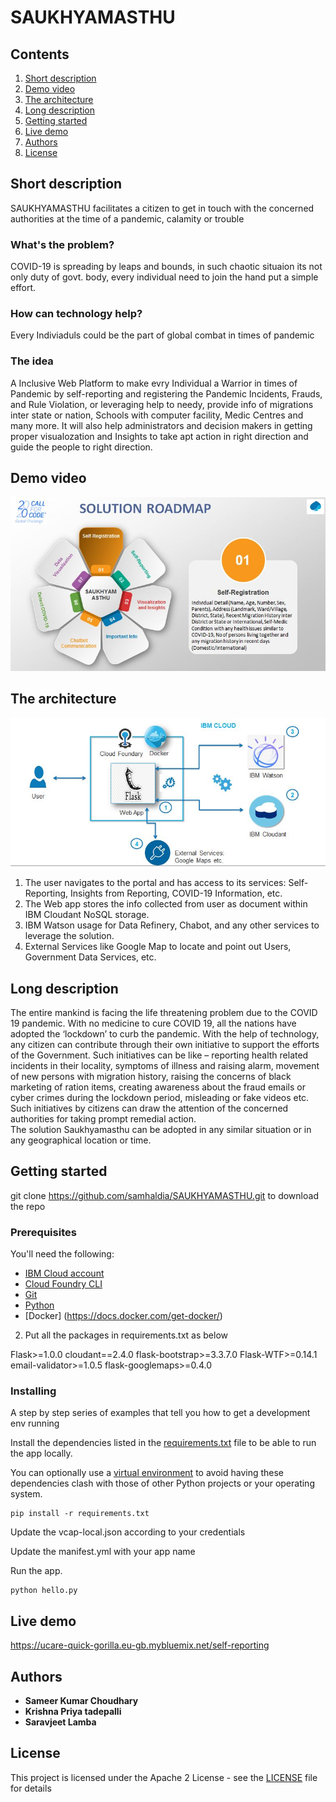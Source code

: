 # SAUKHYAMASTHU


## Contents

1. [Short description](#short-description)
1. [Demo video](#demo-video)
1. [The architecture](#the-architecture)
1. [Long description](#long-description)
1. [Getting started](#getting-started)
1. [Live demo](#live-demo)
1. [Authors](#authors)
1. [License](#license)


## Short description

SAUKHYAMASTHU facilitates a citizen to get in touch with the concerned authorities at the time of a pandemic, calamity or trouble

### What's the problem?

COVID-19 is spreading by leaps and bounds, in such chaotic situaion its not only duty of govt. body, every individual need to join the hand put a simple effort.

### How can technology help?

Every Indiviaduls could be the part of global combat in times of pandemic

### The idea

A Inclusive Web Platform to make evry Individual a Warrior in times of Pandemic by self-reporting and registering the Pandemic Incidents, Frauds, and Rule Violation, or leveraging help to needy, provide info of migrations inter state or nation, Schools with computer facility, Medic Centres and many more. It will also help administrators and decision makers in getting proper visualozation and Insights to take apt action in right direction and guide the people to right direction.

## Demo video

[![Watch the video](https://github.com/samhaldia/SAUKHYAMASTHU/blob/master/Video-Caption.JPG?raw=true)](https://youtu.be/EHR7A5d9TSg)

## The architecture

![Roadmap](https://github.com/samhaldia/SAUKHYAMASTHU/blob/master/architecture.JPG?raw=true)


1. The user navigates to the portal and has access to its services: Self-Reporting, Insights from Reporting, COVID-19 Information, etc.
2. The Web app stores the info collected from user as document within IBM Cloudant NoSQL storage.
3. IBM Watson usage for Data Refinery, Chabot, and any other services to leverage the solution.
4. External Services like Google Map to locate and point out Users, Government Data Services, etc.


## Long description

The entire mankind is facing the life threatening problem due to the COVID 19 pandemic.  With no medicine to cure COVID 19, all the nations have adopted the ‘lockdown’ to curb the pandemic. 
With the help of technology, any citizen can contribute through their own initiative to support the efforts of the Government.  Such initiatives can be like – reporting health related incidents in their locality, symptoms of illness and raising alarm, movement of new persons with migration history, raising the concerns of black marketing of ration items, creating awareness about the fraud emails or cyber crimes during the lockdown period, misleading or fake videos etc.  Such initiatives by citizens can draw the attention of the concerned authorities for taking prompt remedial action.  
The solution Saukhyamasthu can be adopted in any similar situation or in any geographical location or time. 



## Getting started

git clone https://github.com/samhaldia/SAUKHYAMASTHU.git to download the repo

### Prerequisites


You'll need the following:
* [IBM Cloud account](https://console.ng.bluemix.net/registration/)
* [Cloud Foundry CLI](https://github.com/cloudfoundry/cli#downloads)
* [Git](https://git-scm.com/downloads)
* [Python](https://www.python.org/downloads/)
* [Docker] (https://docs.docker.com/get-docker/)

2. Put all the packages in requirements.txt as below
 
Flask>=1.0.0
cloudant==2.4.0
flask-bootstrap>=3.3.7.0
Flask-WTF>=0.14.1
email-validator>=1.0.5
flask-googlemaps>=0.4.0


### Installing

A step by step series of examples that tell you how to get a development env running

Install the dependencies listed in the [requirements.txt](https://pip.readthedocs.io/en/stable/user_guide/#requirements-files) file to be able to run the app locally.

You can optionally use a [virtual environment](https://packaging.python.org/installing/#creating-and-using-virtual-environments) to avoid having these dependencies clash with those of other Python projects or your operating system.

  ```
pip install -r requirements.txt
  ```

Update the vcap-local.json according to your credentials

Update the manifest.yml with your app name

Run the app.
  ```
python hello.py
  ```


## Live demo
https://ucare-quick-gorilla.eu-gb.mybluemix.net/self-reporting


## Authors

* **Sameer Kumar Choudhary** 
* **Krishna Priya tadepalli**
* **Saravjeet Lamba**


## License

This project is licensed under the Apache 2 License - see the [LICENSE](LICENSE) file for details